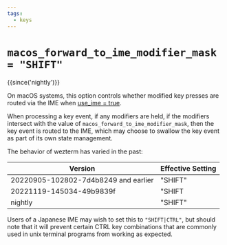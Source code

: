 ```yaml
---
tags:
  - keys
---
```

# `macos_forward_to_ime_modifier_mask = "SHIFT"`

{{since('nightly')}}

On macOS systems, this option controls whether modified key presses are
routed via the IME when [use_ime = true](use_ime.md).

When processing a key event, if any modifiers are held, if the modifiers
intersect with the value of `macos_forward_to_ime_modifier_mask`, then the key
event is routed to the IME, which may choose to swallow the key event as
part of its own state management.

The behavior of wezterm has varied in the past:

|Version                              |Effective Setting|
|-------------------------------------|-----------------|
|20220905-102802-7d4b8249 and earlier | "SHIFT"         |
|20221119-145034-49b9839f             | "SHIFT|CTRL"    |
|nightly                              | "SHIFT"         |

Users of a Japanese IME may wish to set this to `"SHIFT|CTRL"`,
but should note that it will prevent certain CTRL key combinations
that are commonly used in unix terminal programs from working as
expected.
